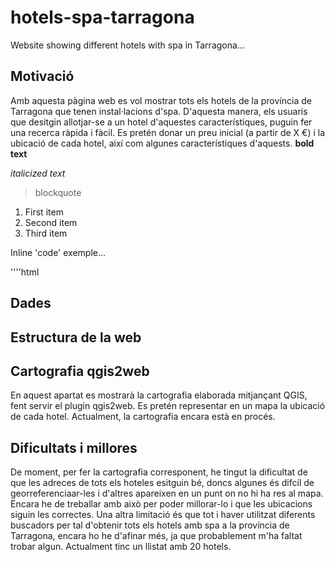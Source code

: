 # hotels-spa-tarragona
Website showing different hotels with spa in Tarragona...

## Motivació
Amb aquesta pàgina web es vol mostrar tots els hotels de la província de Tarragona que tenen instal·lacions d'spa. D'aquesta manera, els usuaris que desitgin allotjar-se a un hotel d'aquestes característiques, puguin fer una recerca ràpida i fàcil. 
Es pretén donar un preu inicial (a partir de X €) i la ubicació de cada hotel, així com algunes característiques d'aquests. 
**bold text**

  *italicized text*
  
  > blockquote

1. First item
2. Second item
3. Third item

Inline 'code' exemple...

''''html
<br>

## Dades

## Estructura de la web

## Cartografia qgis2web
En aquest apartat es mostrarà la cartografia elaborada mitjançant QGIS, fent servir el plugin qgis2web. Es pretén representar en un mapa la ubicació de cada hotel. Actualment, la cartografia encara està en procés. 

## Dificultats i millores
De moment, per fer la cartografia corresponent, he tingut la dificultat de que les adreces de tots els hoteles esitguin bé, doncs algunes és difcíl de georreferenciaar-les i d'altres apareixen en un punt on no hi ha res al mapa. Encara he de treballar amb això per poder millorar-lo i que les ubicacions siguin les correctes. 
Una altra limitació és que tot i haver utilitzat diferents buscadors per tal d'obtenir tots els hotels amb spa a la província de Tarragona, encara ho he d'afinar més, ja que probablement m'ha faltat trobar algun. Actualment tinc un llistat amb 20 hotels. 
